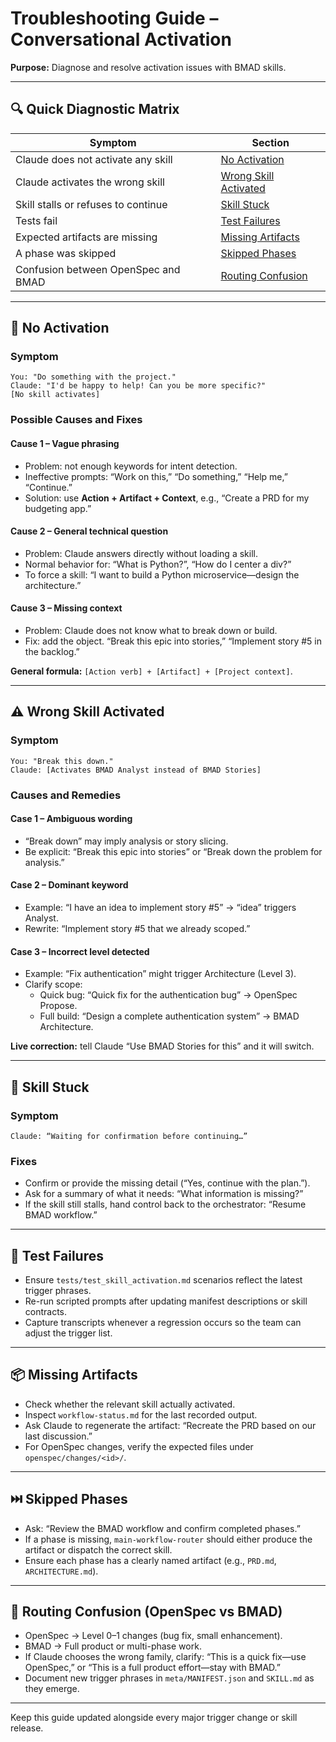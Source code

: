 # Troubleshooting Guide – Conversational Activation

**Purpose:** Diagnose and resolve activation issues with BMAD skills.

---

## 🔍 Quick Diagnostic Matrix

| Symptom | Section |
|---------|---------|
| Claude does not activate any skill | [No Activation](#no-activation) |
| Claude activates the wrong skill | [Wrong Skill Activated](#wrong-skill-activated) |
| Skill stalls or refuses to continue | [Skill Stuck](#skill-stuck) |
| Tests fail | [Test Failures](#test-failures) |
| Expected artifacts are missing | [Missing Artifacts](#missing-artifacts) |
| A phase was skipped | [Skipped Phases](#skipped-phases) |
| Confusion between OpenSpec and BMAD | [Routing Confusion](#routing-confusion) |

---

## 🚫 No Activation

### Symptom
```
You: "Do something with the project."
Claude: "I'd be happy to help! Can you be more specific?"
[No skill activates]
```

### Possible Causes and Fixes

#### Cause 1 – Vague phrasing
- Problem: not enough keywords for intent detection.
- Ineffective prompts: “Work on this,” “Do something,” “Help me,” “Continue.”
- Solution: use **Action + Artifact + Context**, e.g., “Create a PRD for my budgeting app.”

#### Cause 2 – General technical question
- Problem: Claude answers directly without loading a skill.
- Normal behavior for: “What is Python?”, “How do I center a div?”
- To force a skill: “I want to build a Python microservice—design the architecture.”

#### Cause 3 – Missing context
- Problem: Claude does not know what to break down or build.
- Fix: add the object. “Break this epic into stories,” “Implement story #5 in the backlog.”

**General formula:** `[Action verb] + [Artifact] + [Project context]`.

---

## ⚠️ Wrong Skill Activated

### Symptom
```
You: "Break this down."
Claude: [Activates BMAD Analyst instead of BMAD Stories]
```

### Causes and Remedies

#### Case 1 – Ambiguous wording
- “Break down” may imply analysis or story slicing.
- Be explicit: “Break this epic into stories” or “Break down the problem for analysis.”

#### Case 2 – Dominant keyword
- Example: “I have an idea to implement story #5” → “idea” triggers Analyst.
- Rewrite: “Implement story #5 that we already scoped.”

#### Case 3 – Incorrect level detected
- Example: “Fix authentication” might trigger Architecture (Level 3).
- Clarify scope:
  - Quick bug: “Quick fix for the authentication bug” → OpenSpec Propose.
  - Full build: “Design a complete authentication system” → BMAD Architecture.

**Live correction:** tell Claude “Use BMAD Stories for this” and it will switch.

---

## 🧊 Skill Stuck

### Symptom
```
Claude: “Waiting for confirmation before continuing…”
```

### Fixes
- Confirm or provide the missing detail (“Yes, continue with the plan.”).
- Ask for a summary of what it needs: “What information is missing?”
- If the skill still stalls, hand control back to the orchestrator: “Resume BMAD workflow.”

---

## 🧪 Test Failures

- Ensure `tests/test_skill_activation.md` scenarios reflect the latest trigger phrases.
- Re-run scripted prompts after updating manifest descriptions or skill contracts.
- Capture transcripts whenever a regression occurs so the team can adjust the trigger list.

---

## 📦 Missing Artifacts

- Check whether the relevant skill actually activated.
- Inspect `workflow-status.md` for the last recorded output.
- Ask Claude to regenerate the artifact: “Recreate the PRD based on our last discussion.”
- For OpenSpec changes, verify the expected files under `openspec/changes/<id>/`.

---

## ⏭️ Skipped Phases

- Ask: “Review the BMAD workflow and confirm completed phases.”
- If a phase is missing, `main-workflow-router` should either produce the artifact or dispatch the correct skill.
- Ensure each phase has a clearly named artifact (e.g., `PRD.md`, `ARCHITECTURE.md`).

---

## 🔁 Routing Confusion (OpenSpec vs BMAD)

- OpenSpec → Level 0–1 changes (bug fix, small enhancement).
- BMAD → Full product or multi-phase work.
- If Claude chooses the wrong family, clarify: “This is a quick fix—use OpenSpec,” or “This is a full product effort—stay with BMAD.”
- Document new trigger phrases in `meta/MANIFEST.json` and `SKILL.md` as they emerge.

---

Keep this guide updated alongside every major trigger change or skill release.
